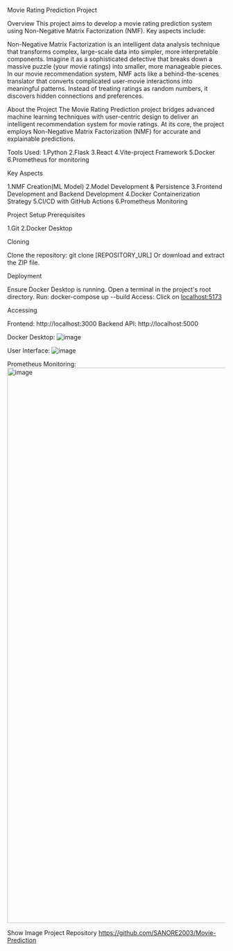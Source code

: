 Movie Rating Prediction Project

Overview
This project aims to develop a movie rating prediction system using Non-Negative Matrix Factorization (NMF). Key aspects include:

Non-Negative Matrix Factorization is an intelligent data analysis technique that transforms complex, large-scale data into simpler, more interpretable components. Imagine it as a sophisticated detective that breaks down a massive puzzle (your movie ratings) into smaller, more manageable pieces.
In our movie recommendation system, NMF acts like a behind-the-scenes translator that converts complicated user-movie interactions into meaningful patterns. Instead of treating ratings as random numbers, it discovers hidden connections and preferences.

About the Project
The Movie Rating Prediction project bridges advanced machine learning techniques with user-centric design to deliver an intelligent recommendation system for movie ratings. At its core, the project employs Non-Negative Matrix Factorization (NMF) for accurate and explainable predictions.

Tools Used:
1.Python 
2.Flask
3.React
4.Vite-project Framework
5.Docker
6.Prometheus for monitoring 

Key Aspects

1.NMF Creation(ML Model)
2.Model Development & Persistence
3.Frontend Development and Backend Development
4.Docker Containerization Strategy
5.CI/CD with GitHub Actions
6.Prometheus Monitoring

Project Setup
Prerequisites

1.Git
2.Docker Desktop

Cloning

Clone the repository: git clone [REPOSITORY_URL]
Or download and extract the ZIP file.

Deployment

Ensure Docker Desktop is running.
Open a terminal in the project's root directory.
Run: docker-compose up --build
Access: Click on [localhost:5173](http://localhost:5173/)

Accessing

Frontend: http://localhost:3000
Backend API: http://localhost:5000

Docker Desktop:
![image](https://github.com/user-attachments/assets/b3bdcd49-47fe-4c19-adf0-59e738d87351)

User Interface:
![image](https://github.com/user-attachments/assets/84824cfa-51a3-457e-bdd9-00eda78104a1)

Prometheus Monitoring:
<img width="1280" alt="image" src="https://github.com/user-attachments/assets/d547dc15-4148-4bcc-9d9b-f1ce2b6a8f0f">

Show Image
Project Repository
https://github.com/SANORE2003/Movie-Prediction
